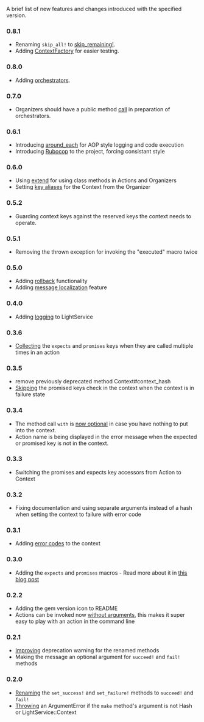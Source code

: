 A brief list of new features and changes introduced with the specified version.

### 0.8.1
* Renaming `skip_all!` to [skip_remaining!](https://github.com/adomokos/light-service/pull/103).
* Adding [ContextFactory](https://github.com/adomokos/light-service/pull/107) for easier testing.

### 0.8.0
* Adding [orchestrators](https://github.com/adomokos/light-service/pull/99).

### 0.7.0
* Organizers should have a public method [call](https://github.com/adomokos/light-service/pull/98) in preparation of orchestrators.

### 0.6.1
* Introducing [around_each](https://github.com/adomokos/light-service/pull/79) for AOP style logging and code execution
* Introducing [Rubocop](https://github.com/adomokos/light-service/commit/39aa7ea39f69a16c2df66b213fb6d638796e25f2) to the project, forcing consistant style

### 0.6.0
* Using [extend](https://github.com/adomokos/light-service/pull/64) for using class methods in Actions and Organizers
* Setting [key aliases](https://github.com/adomokos/light-service/pull/69) for the Context from the Organizer

### 0.5.2
* Guarding context keys against the reserved keys the context needs to operate.

### 0.5.1
* Removing the thrown exception for invoking the "executed" macro twice

### 0.5.0
* Adding [rollback](https://github.com/adomokos/light-service#action-rollback) functionality
* Adding [message localization](https://github.com/adomokos/light-service#localizing-messages) feature

### 0.4.0
* Adding [logging](https://github.com/adomokos/light-service#logging) to LightService

### 0.3.6
* [Collecting](https://github.com/adomokos/light-service/commit/29817de3ad589441788077368ad1d7e723286def) the `expects` and `promises` keys when they are called multiple times in an action

### 0.3.5
* remove previously deprecated method Context#context_hash
* [Skipping](https://github.com/adomokos/light-service/commit/d2bd05455a7e4f78aa448db1ea1d692f7b8b67d3) the promised keys check in the context when the context is in failure state

### 0.3.4
* The method call `with` is [now optional](https://github.com/adomokos/light-service/blob/master/spec/organizer_spec.rb#L18) in case you have nothing to put into the context.
* Action name is being displayed in the error message when the expected or promised key is not in the context.

### 0.3.3
* Switching the promises and expects key accessors from Action to Context

### 0.3.2
* Fixing documentation and using separate arguments instead of a hash when setting the context to failure with error code

### 0.3.1
* Adding [error codes](https://github.com/adomokos/light-service#error-codes) to the context

### 0.3.0
* Adding the `expects` and `promises` macros - Read more about it in [this blog post](http://www.adomokos.com/2014/05/expects-and-promises-in-lightservice.html)

### 0.2.2
* Adding the gem version icon to README
* Actions can be invoked now [without arguments](https://github.com/adomokos/light-service/commit/244d5f03b9dbf61c97c1fdb865e6587f9aea177d), this makes it super easy to play with an action in the command line

### 0.2.1
* [Improving](https://github.com/adomokos/light-service/commit/fc7043241396b4a2556e9664c13c6929f8330025) deprecation warning for the renamed methods
* Making the message an optional argument for `succeed!` and `fail!` methods

### 0.2.0
* [Renaming](https://github.com/adomokos/light-service/commit/8d40ff7d393a157a8a558f9e4e021b8731550834) the `set_success!` and `set_failure!` methods to `succeed!` and `fail!`
* [Throwing](https://github.com/adomokos/light-service/commit/5ef315b8aeeafc99e38676adad3c11df5d93b0e3) an ArgumentError if the `make` method's argument is not Hash or LightService::Context
